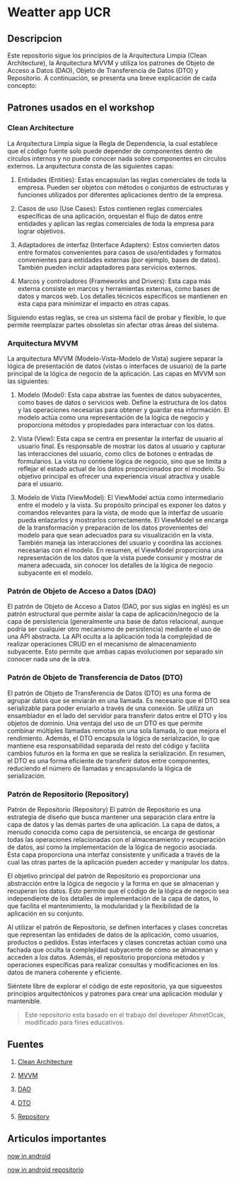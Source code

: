 # Weatter app UCR

## Descripcion

Este repositorio sigue los principios de la Arquitectura Limpia (Clean Architecture), la Arquitectura MVVM y utiliza los patrones de Objeto de Acceso a Datos (DAO), Objeto de Transferencia de Datos (DTO) y Repositorio. A continuación, se presenta una breve explicación de cada concepto:

## Patrones usados en el workshop

### Clean Architecture

La Arquitectura Limpia sigue la Regla de Dependencia, la cual establece que el código fuente solo puede depender de componentes dentro de círculos internos y no puede conocer nada sobre componentes en círculos externos. La arquitectura consta de las siguientes capas:

1. Entidades (Entities): Estas encapsulan las reglas comerciales de toda la empresa. Pueden ser objetos con métodos o conjuntos de estructuras y funciones utilizados por diferentes aplicaciones dentro de la empresa.

2. Casos de uso (Use Cases): Estos contienen reglas comerciales específicas de una aplicación, orquestan el flujo de datos entre entidades y aplican las reglas comerciales de toda la empresa para lograr objetivos.

3. Adaptadores de interfaz (Interface Adapters): Estos convierten datos entre formatos convenientes para casos de uso/entidades y formatos convenientes para entidades externas (por ejemplo, bases de datos). También pueden incluir adaptadores para servicios externos.

4. Marcos y controladores (Frameworks and Drivers): Esta capa más externa consiste en marcos y herramientas externas, como bases de datos y marcos web. Los detalles técnicos específicos se mantienen en esta capa para minimizar el impacto en otras capas.

Siguiendo estas reglas, se crea un sistema fácil de probar y flexible, lo que permite reemplazar partes obsoletas sin afectar otras áreas del sistema.

### Arquitectura MVVM

La arquitectura MVVM (Modelo-Vista-Modelo de Vista) sugiere separar la lógica de presentación de datos (vistas o interfaces de usuario) de la parte principal de la lógica de negocio de la aplicación. Las capas en MVVM son las siguientes:

1. Modelo (Model): Esta capa abstrae las fuentes de datos subyacentes, como bases de datos o servicios web. Define la estructura de los datos y las operaciones necesarias para obtener y guardar esa información. El modelo actúa como una representación de la lógica de negocio y proporciona métodos y propiedades para interactuar con los datos.

2. Vista (View): Esta capa se centra en presentar la interfaz de usuario al usuario final. Es responsable de mostrar los datos al usuario y capturar las interacciones del usuario, como clics de botones o entradas de formularios. La vista no contiene lógica de negocio, sino que se limita a reflejar el estado actual de los datos proporcionados por el modelo. Su objetivo principal es ofrecer una experiencia visual atractiva y usable para el usuario.

3. Modelo de Vista (ViewModel): El ViewModel actúa como intermediario entre el modelo y la vista. Su propósito principal es exponer los datos y comandos relevantes para la vista, de modo que la interfaz de usuario pueda enlazarlos y mostrarlos correctamente. El ViewModel se encarga de la transformación y preparación de los datos provenientes del modelo para que sean adecuados para su visualización en la vista. También maneja las interacciones del usuario y coordina las acciones necesarias con el modelo. En resumen, el ViewModel proporciona una representación de los datos que la vista puede consumir y mostrar de manera adecuada, sin conocer los detalles de la lógica de negocio subyacente en el modelo.

### Patrón de Objeto de Acceso a Datos (DAO)

El patrón de Objeto de Acceso a Datos (DAO, por sus siglas en inglés) es un patrón estructural que permite aislar la capa de aplicación/negocio de la capa de persistencia (generalmente una base de datos relacional, aunque podría ser cualquier otro mecanismo de persistencia) mediante el uso de una API abstracta. La API oculta a la aplicación toda la complejidad de realizar operaciones CRUD en el mecanismo de almacenamiento subyacente. Esto permite que ambas capas evolucionen por separado sin conocer nada una de la otra.

### Patrón de Objeto de Transferencia de Datos (DTO)

El patrón de Objeto de Transferencia de Datos (DTO) es una forma de agrupar datos que se enviarán en una llamada. Es necesario que el DTO sea serializable para poder enviarlo a través de una conexión. Se utiliza un ensamblador en el lado del servidor para transferir datos entre el DTO y los objetos de dominio. Una ventaja del uso de un DTO es que permite combinar múltiples llamadas remotas en una sola llamada, lo que mejora el rendimiento. Además, el DTO encapsula la lógica de serialización, lo que mantiene esa responsabilidad separada del resto del código y facilita cambios futuros en la forma en que se realiza la serialización. En resumen, el DTO es una forma eficiente de transferir datos entre componentes, reduciendo el número de llamadas y encapsulando la lógica de serialización.

### Patrón de Repositorio (Repository)

Patrón de Repositorio (Repository)
El patrón de Repositorio es una estrategia de diseño que busca mantener una separación clara entre la capa de datos y las demás partes de una aplicación. La capa de datos, a menudo conocida como capa de persistencia, se encarga de gestionar todas las operaciones relacionadas con el almacenamiento y recuperación de datos, así como la implementación de la lógica de negocio asociada. Esta capa proporciona una interfaz consistente y unificada a través de la cual las otras partes de la aplicación pueden acceder y manipular los datos.

El objetivo principal del patrón de Repositorio es proporcionar una abstracción entre la lógica de negocio y la forma en que se almacenan y recuperan los datos. Esto permite que el código de la lógica de negocio sea independiente de los detalles de implementación de la capa de datos, lo que facilita el mantenimiento, la modularidad y la flexibilidad de la aplicación en su conjunto.

Al utilizar el patrón de Repositorio, se definen interfaces y clases concretas que representan las entidades de datos de la aplicación, como usuarios, productos o pedidos. Estas interfaces y clases concretas actúan como una fachada que oculta la complejidad subyacente de cómo se almacenan y acceden a los datos. Además, el repositorio proporciona métodos y operaciones específicas para realizar consultas y modificaciones en los datos de manera coherente y eficiente.

Siéntete libre de explorar el código de este repositorio, ya que sigueestos principios arquitectónicos y patrones para crear una aplicación modular y mantenible.

> Este repositorio esta basado en el trabajo del developer AhmetOcak, modificado para fines educativos.

## Fuentes

1. [Clean Architecture](https://blog.cleancoder.com/uncle-bob/2012/08/13/the-clean-architecture.html)

2. [MVVM](https://www.geeksforgeeks.org/mvvm-model-view-viewmodel-architecture-pattern-in-android/)

3. [DAO](https://www.digitalocean.com/community/tutorials/dao-design-pattern)

4. [DTO](https://martinfowler.com/eaaCatalog/dataTransferObject.html)

5. [Repository](https://martinfowler.com/eaaCatalog/repository.html)

## Articulos importantes

[now in android](https://developer.android.com/series/now-in-android)

[now in android repositorio](https://developer.android.com/series/now-in-android)
